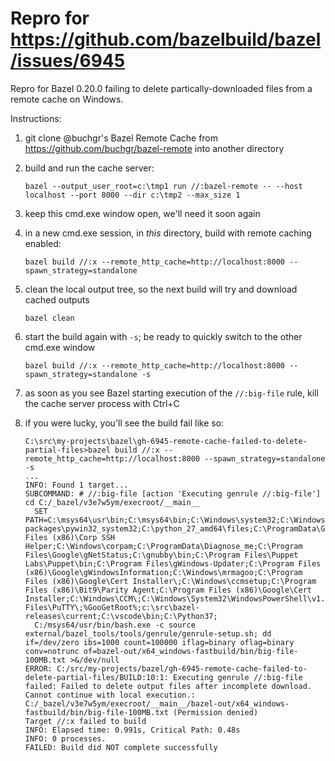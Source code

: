 # Repro for https://github.com/bazelbuild/bazel/issues/6945

Repro for Bazel 0.20.0 failing to delete partically-downloaded files from a remote cache on Windows.

Instructions:

1.  git clone @buchgr's Bazel Remote Cache from https://github.com/buchgr/bazel-remote into another
    directory

1.  build and run the cache server:

        bazel --output_user_root=c:\tmp1 run //:bazel-remote -- --host localhost --port 8000 --dir c:\tmp2 --max_size 1

1.  keep this cmd.exe window open, we'll need it soon again

1.  in a new cmd.exe session, in *this* directory, build with remote caching enabled:

        bazel build //:x --remote_http_cache=http://localhost:8000 --spawn_strategy=standalone

1.  clean the local output tree, so the next build will try and download cached outputs

        bazel clean

1.  start the build again with `-s`; be ready to quickly switch to the other cmd.exe window

        bazel build //:x --remote_http_cache=http://localhost:8000 --spawn_strategy=standalone -s

1.  as soon as you see Bazel starting execution of the `//:big-file` rule, kill the cache server
    process with Ctrl+C

1.  if you were lucky, you'll see the build fail like so:

        C:\src\my-projects\bazel\gh-6945-remote-cache-failed-to-delete-partial-files>bazel build //:x --remote_http_cache=http://localhost:8000 --spawn_strategy=standalone -s
        ...
        INFO: Found 1 target...
        SUBCOMMAND: # //:big-file [action 'Executing genrule //:big-file']
        cd C:/_bazel/v3e7w5ym/execroot/__main__
          SET PATH=C:\msys64\usr\bin;C:\msys64\bin;C:\Windows\system32;C:\Windows;C:\Windows\System32\Wbem;C:\Windows\System32\WindowsPowerShell\v1.0\;C:\Users\Administrator\AppData\Local\Microsoft\WindowsApps;C:\python_27_amd64\files\lib\site-packages\pywin32_system32;C:\python_27_amd64\files;C:\ProgramData\GooGet;C:\Program Files (x86)\Corp SSH Helper;C:\Windows\corpam;C:\ProgramData\Diagnose_me;C:\Program Files\Google\gNetStatus;C:\gnubby\bin;C:\Program Files\Puppet Labs\Puppet\bin;C:\Program Files\gWindows-Updater;C:\Program Files (x86)\Google\gWindowsInformation;C:\Windows\mrmagoo;C:\Program Files (x86)\Google\Cert Installer\;C:\Windows\ccmsetup;C:\Program Files (x86)\Bit9\Parity Agent;C:\Program Files (x86)\Google\Cert Installer;C:\Windows\CCM\;C:\Windows\System32\WindowsPowerShell\v1.0;C:\Program Files\PuTTY\;%GooGetRoot%;c:\src\bazel-releases\current;C:\vscode\bin;C:\Python37;
          C:/msys64/usr/bin/bash.exe -c source external/bazel_tools/tools/genrule/genrule-setup.sh; dd if=/dev/zero ibs=1000 count=100000 iflag=binary oflag=binary conv=notrunc of=bazel-out/x64_windows-fastbuild/bin/big-file-100MB.txt >&/dev/null
        ERROR: C:/src/my-projects/bazel/gh-6945-remote-cache-failed-to-delete-partial-files/BUILD:10:1: Executing genrule //:big-file failed: Failed to delete output files after incomplete download. Cannot continue with local execution.: C:/_bazel/v3e7w5ym/execroot/__main__/bazel-out/x64_windows-fastbuild/bin/big-file-100MB.txt (Permission denied)
        Target //:x failed to build
        INFO: Elapsed time: 0.991s, Critical Path: 0.48s
        INFO: 0 processes.
        FAILED: Build did NOT complete successfully
